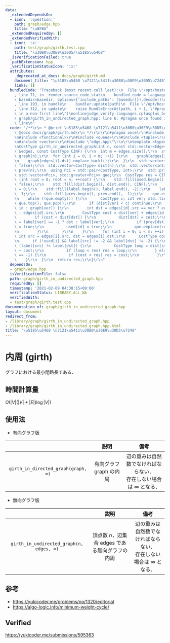 ```yaml
---
data:
  _extendedDependsOn:
  - icon: ':question:'
    path: graph/edge.hpp
    title: "\u8FBA"
  _extendedRequiredBy: []
  _extendedVerifiedWith:
  - icon: ':x:'
    path: test/graph/girth.test.cpp
    title: "\u30B0\u30E9\u30D5/\u5185\u5468"
  _isVerificationFailed: true
  _pathExtension: hpp
  _verificationStatusIcon: ':x:'
  attributes:
    _deprecated_at_docs: docs/graph/girth.md
    document_title: "\u5185\u5468 \u7121\u5411\u30B0\u30E9\u30D5\u7248"
    links: []
  bundledCode: "Traceback (most recent call last):\n  File \"/opt/hostedtoolcache/Python/3.9.1/x64/lib/python3.9/site-packages/onlinejudge_verify/documentation/build.py\"\
    , line 71, in _render_source_code_stat\n    bundled_code = language.bundle(stat.path,\
    \ basedir=basedir, options={'include_paths': [basedir]}).decode()\n  File \"/opt/hostedtoolcache/Python/3.9.1/x64/lib/python3.9/site-packages/onlinejudge_verify/languages/cplusplus.py\"\
    , line 193, in bundle\n    bundler.update(path)\n  File \"/opt/hostedtoolcache/Python/3.9.1/x64/lib/python3.9/site-packages/onlinejudge_verify/languages/cplusplus_bundle.py\"\
    , line 312, in update\n    raise BundleErrorAt(path, i + 1, \"#pragma once found\
    \ in a non-first line\")\nonlinejudge_verify.languages.cplusplus_bundle.BundleErrorAt:\
    \ graph/girth_in_undirected_graph.hpp: line 6: #pragma once found in a non-first\
    \ line\n"
  code: "/**\r\n * @brief \u5185\u5468 \u7121\u5411\u30B0\u30E9\u30D5\u7248\r\n *\
    \ @docs docs/graph/girth.md\r\n */\r\n\r\n#pragma once\r\n#include <algorithm>\r\
    \n#include <functional>\r\n#include <queue>\r\n#include <tuple>\r\n#include <utility>\r\
    \n#include <vector>\r\n#include \"edge.hpp\"\r\n\r\ntemplate <typename CostType>\r\
    \nCostType girth_in_undirected_graph(int n, const std::vector<Edge<CostType>>\
    \ &edges, const CostType CINF) {\r\n  int m = edges.size();\r\n  std::vector<std::vector<int>>\
    \ graph(n);\r\n  for (int i = 0; i < m; ++i) {\r\n    graph[edges[i].src].emplace_back(i);\r\
    \n    graph[edges[i].dst].emplace_back(i);\r\n  }\r\n  std::vector<bool> used(m,\
    \ false);\r\n  std::vector<CostType> dist(n);\r\n  std::vector<int> label(n),\
    \ prev(n);\r\n  using Pci = std::pair<CostType, int>;\r\n  std::priority_queue<Pci,\
    \ std::vector<Pci>, std::greater<Pci>> que;\r\n  CostType res = CINF;\r\n  for\
    \ (int root = 0; root < n; ++root) {\r\n    std::fill(used.begin(), used.end(),\
    \ false);\r\n    std::fill(dist.begin(), dist.end(), CINF);\r\n    dist[root]\
    \ = 0;\r\n    std::fill(label.begin(), label.end(), -2);\r\n    label[root] =\
    \ -1;\r\n    std::fill(prev.begin(), prev.end(), -1);\r\n    que.emplace(0, root);\r\
    \n    while (!que.empty()) {\r\n      CostType c; int ver; std::tie(c, ver) =\
    \ que.top(); que.pop();\r\n      if (dist[ver] < c) continue;\r\n      for (int\
    \ id : graph[ver]) {\r\n        int dst = edges[id].src == ver ? edges[id].dst\
    \ : edges[id].src;\r\n        CostType cost = dist[ver] + edges[id].cost;\r\n\
    \        if (cost < dist[dst]) {\r\n          dist[dst] = cost;\r\n          label[dst]\
    \ = label[ver] == -1 ? dst : label[ver];\r\n          if (prev[dst] != -1) used[dst]\
    \ = true;\r\n          used[id] = true;\r\n          que.emplace(cost, dst);\r\
    \n        }\r\n      }\r\n    }\r\n    for (int i = 0; i < m; ++i) {\r\n     \
    \ int src = edges[i].src, dst = edges[i].dst;\r\n      CostType cost = edges[i].cost;\r\
    \n      if (!used[i] && label[src] != -2 && label[dst] != -2) {\r\n        if\
    \ (label[src] != label[dst]) {\r\n          CostType loop = dist[src] + dist[dst]\
    \ + cost;\r\n          if (loop < res) res = loop;\r\n        } else if (label[src]\
    \ == -1) {\r\n          if (cost < res) res = cost;\r\n        }\r\n      }\r\n\
    \    }\r\n  }\r\n  return res;\r\n}\r\n"
  dependsOn:
  - graph/edge.hpp
  isVerificationFile: false
  path: graph/girth_in_undirected_graph.hpp
  requiredBy: []
  timestamp: '2021-02-09 04:38:15+09:00'
  verificationStatus: LIBRARY_ALL_WA
  verifiedWith:
  - test/graph/girth.test.cpp
documentation_of: graph/girth_in_undirected_graph.hpp
layout: document
redirect_from:
- /library/graph/girth_in_undirected_graph.hpp
- /library/graph/girth_in_undirected_graph.hpp.html
title: "\u5185\u5468 \u7121\u5411\u30B0\u30E9\u30D5\u7248"
---
```

# 内周 (girth)

グラフにおける最小閉路長である．


## 時間計算量

$O(\lvert V \rvert (\lvert V \rvert + \lvert E \rvert) \log{\lvert V \rvert})$


## 使用法

- 有向グラフ版

||説明|備考|
|:--:|:--:|:--:|
|`girth_in_directed_graph(graph, ∞)`|有向グラフ $\mathrm{graph}$ の内周|辺の重みは自然数でなければならない．<br>存在しない場合は $\infty$ となる．|

- 無向グラフ版

||説明|備考|
|:--:|:--:|:--:|
|`girth_in_undirected_graph(n, edges, ∞)`|頂点数 $n$，辺集合 $\mathrm{edges}$ である無向グラフの内周|辺の重みは自然数でなければならない．<br>存在しない場合は $\infty$ となる．|


## 参考

- https://yukicoder.me/problems/no/1320/editorial
- https://algo-logic.info/minimum-weight-cycle/


## Verified

https://yukicoder.me/submissions/595363
